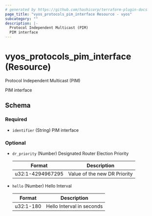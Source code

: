 ```yaml
---
# generated by https://github.com/hashicorp/terraform-plugin-docs
page_title: "vyos_protocols_pim_interface Resource - vyos"
subcategory: ""
description: |-
  Protocol Independent Multicast (PIM)
  PIM interface
---
```


# vyos_protocols_pim_interface (Resource)

Protocol Independent Multicast (PIM)

PIM interface



<!-- schema generated by tfplugindocs -->
## Schema

### Required

- `identifier` (String) PIM interface

### Optional

- `dr_priority` (Number) Designated Router Election Priority

    |  Format  |  Description  |
    |----------|---------------|
    |  u32:1-4294967295  |  Value of the new DR Priority  |
- `hello` (Number) Hello Interval

    |  Format  |  Description  |
    |----------|---------------|
    |  u32:1-180  |  Hello Interval in seconds  |
